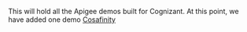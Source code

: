 This will hold all the Apigee demos built for Cognizant.
At this point, we have added one demo [Cosafinity](./Cosafinity)